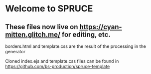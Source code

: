 Welcome to SPRUCE
============================

## These files now live on https://cyan-mitten.glitch.me/ for editing, etc.

borders.html and template.css are the result of the processing in the generator  

Cloned index.ejs and template.css files can be found in https://github.com/bs-production/spruce-template
